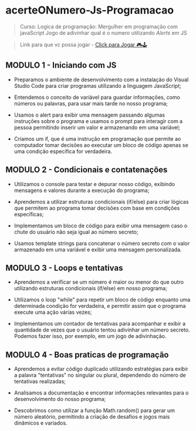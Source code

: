# acerteONumero-Js-Programacao
> Curso: Logica de programação: Mergulher em programação com javaScript
Jogo de adivinhar qual é o numero utilizando *Alerts* em JS

 > Link para que vc possa jogar - [Click para Jogar 🎮🕹️ ](https://acerte-o-numero-1.vercel.app/?vercelToolbarCode=LC3TPN7PQCkTRWI)

## MODULO 1 - Iniciando com JS 
- Preparamos o ambiente de desenvolvimento com a instalação do Visual Studio Code para criar programas utilizando a linguagem JavaScript;

- Entendemos o conceito de variável para guardar informações, como números ou palavras, para usar mais tarde no nosso programa;

- Usamos o alert para exibir uma mensagem passando algumas instruções sobre o programa e usamos o prompt para interagir com a pessoa permitindo inserir um valor e armazenando em uma variável;

- Criamos um if, que é uma instrução em programação que permite ao computador tomar decisões ao executar um bloco de código apenas se uma condição específica for verdadeira.

## MODULO 2 - Condicionais e contatenações
- Utilizamos o console para testar e depurar nosso código, exibindo mensagens e valores durante a execução do programa;

- Aprendemos a utilizar estruturas condicionais (if/else) para criar lógicas que permitem ao programa tomar decisões com base em condições específicas;

- Implementamos um bloco de código para exibir uma mensagem caso o chute do usuário não seja igual ao número secreto;

- Usamos template strings para concatenar o número secreto com o valor armazenado em uma variável e exibir uma mensagem personalizada.

## MODULO 3 - Loops e tentativas

- Aprendemos a verificar se um número é maior ou menor do que outro utilizando estruturas condicionais (if/else) em nosso programa;

- Utilizamos o loop "while" para repetir um bloco de código enquanto uma determinada condição for verdadeira, e permitir assim que o programa execute uma ação várias vezes;

- Implementamos um contador de tentativas para acompanhar e exibir a quantidade de vezes que o usuário tentou adivinhar um número secreto. Podemos fazer isso, por exemplo, em um jogo de adivinhação.

## MODULO 4 - Boas praticas de programação
- Aprendemos a evitar código duplicado utilizando estratégias para exibir a palavra "tentativas" no singular ou plural, dependendo do número de tentativas realizadas;

- Analisamos a documentação e encontrar informações relevantes para o desenvolvimento do nosso programa;

- Descobrimos como utilizar a função Math.random() para gerar um número aleatório, permitindo a criação de desafios e jogos mais dinâmicos e variados.


